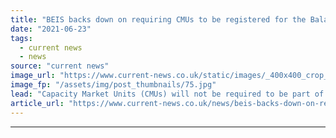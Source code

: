 ```yaml
---
title: "BEIS backs down on requiring CMUs to be registered for the Balancing Mechanism"
date: "2021-06-23"
tags: 
  - current news
  - news
source: "current news"
image_url: "https://www.current-news.co.uk/static/images/_400x400_crop_center-center/BEIS_New_2.jpg"
image_fp: "/assets/img/post_thumbnails/75.jpg"
lead: "​Capacity Market Units (CMUs) will not be required to be part of the Balancing Mechanism yet, following consultation feedback."
article_url: "https://www.current-news.co.uk/news/beis-backs-down-on-requiring-cmus-to-be-registered-for-the-balancing-mechanism?utm_source=rss-feeds&utm_medium=rss&utm_campaign=rss"
---
```


---
